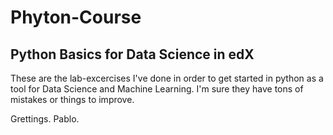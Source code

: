 # Phyton-Course
## Python Basics for Data Science in edX
These are the lab-excercises I've done in order to get started in python as a tool for Data Science and Machine Learning. I'm sure they have tons of mistakes or things to improve. 

Grettings.
Pablo.
